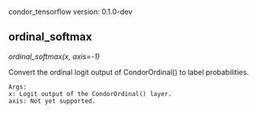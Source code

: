 condor_tensorflow version: 0.1.0-dev
## ordinal_softmax

*ordinal_softmax(x, axis=-1)*

Convert the ordinal logit output of CondorOrdinal() to label probabilities.

    Args:
    x: Logit output of the CondorOrdinal() layer.
    axis: Not yet supported.

